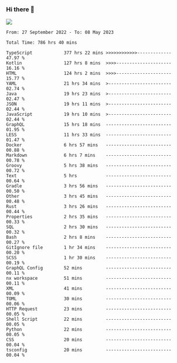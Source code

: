 ### Hi there 👋

<!--<a href="https://github.com/search?o=desc&q=author%3Abushiyi&s=committer-date&type=Commits">-->
<!--    <img align="center" height = "178" src="https://github-readme-stats.vercel.app/api?username=bushiyi&count_private=true&show_icons=true&theme=noctis_minimus&hide=contribs&include_all_commits=true" />-->
<!--</a>-->
<!--<a href="https://github.com/bushiyi?tab=repositories">-->
<!--    <img align="center" height = "178" src="https://github-readme-stats.vercel.app/api/top-langs/?username=bushiyi&count_private=true&theme=noctis_minimus" />-->
<!--</a>-->
 
<!-- [![Ashutosh's github activity graph](https://activity-graph.herokuapp.com/graph?username=bushiyi&theme=react&bg_color=1B2932&point=698B69&line=698B69)](https://github.com/ashutosh00710/github-readme-activity-graph)
 -->


![](https://raw.githubusercontent.com/bushiyi/bushiyi/master/assets/github-contribution-grid-snake.svg)

<!--START_SECTION:waka-->

```text
From: 27 September 2022 - To: 08 May 2023

Total Time: 786 hrs 40 mins

TypeScript            377 hrs 22 mins >>>>>>>>>>>>-------------   47.97 %
Kotlin                127 hrs 8 mins  >>>>---------------------   16.16 %
HTML                  124 hrs 2 mins  >>>>---------------------   15.77 %
YAML                  21 hrs 34 mins  >------------------------   02.74 %
Java                  19 hrs 23 mins  >------------------------   02.47 %
JSON                  19 hrs 11 mins  >------------------------   02.44 %
JavaScript            19 hrs 10 mins  >------------------------   02.44 %
GraphQL               15 hrs 18 mins  -------------------------   01.95 %
LESS                  11 hrs 33 mins  -------------------------   01.47 %
Docker                6 hrs 57 mins   -------------------------   00.88 %
Markdown              6 hrs 7 mins    -------------------------   00.78 %
Groovy                5 hrs 38 mins   -------------------------   00.72 %
Text                  5 hrs           -------------------------   00.64 %
Gradle                3 hrs 56 mins   -------------------------   00.50 %
Other                 3 hrs 45 mins   -------------------------   00.48 %
Rust                  3 hrs 26 mins   -------------------------   00.44 %
Properties            2 hrs 35 mins   -------------------------   00.33 %
SQL                   2 hrs 30 mins   -------------------------   00.32 %
Bash                  2 hrs 8 mins    -------------------------   00.27 %
GitIgnore file        1 hr 34 mins    -------------------------   00.20 %
SCSS                  1 hr 30 mins    -------------------------   00.19 %
GraphQL Config        52 mins         -------------------------   00.11 %
nx workspace          51 mins         -------------------------   00.11 %
XML                   41 mins         -------------------------   00.09 %
TOML                  30 mins         -------------------------   00.06 %
HTTP Request          23 mins         -------------------------   00.05 %
Shell Script          22 mins         -------------------------   00.05 %
Python                22 mins         -------------------------   00.05 %
CSS                   20 mins         -------------------------   00.04 %
tsconfig              20 mins         -------------------------   00.04 %
```

<!--END_SECTION:waka-->

